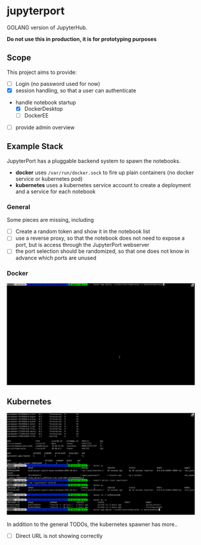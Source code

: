 # jupyterport
GOLANG version of JupyterHub.

**Do not use this in production, it is for prototyping purposes**

## Scope
This project aims to provide:

- [ ] Login (no password used for now)
- [X] session handling, so that a user can authenticate
- handle notebook startup
   - [X] DockerDesktop
   - [ ] DockerEE
- [ ] provide admin overview


## Example Stack
JupyterPort has a pluggable backend system to spawn the notebooks.

- **docker** uses `/var/run/docker.sock` to fire up plain containers (no docker service or kubernetes pod)
- **kubernetes** uses a kubernetes service account to create a deployment and a service for each notebook

### General
Some pieces are missing, including

- [ ] Create a random token and show it in the notebook list
- [ ] use a reverse proxy, so that the notebook does not need to expose a port, but is access through the JupyterPort webserver
- [ ] the port selection should be randomized, so that one does not know in advance which ports are unused

### Docker

![](./static/jupyterport-docker.gif)

## Kubernetes

![](./static/jupyterport-kube.gif)

In addition to the general TODOs, the kubernetes spawner has more..

- [ ] Direct URL is not showing correctly
